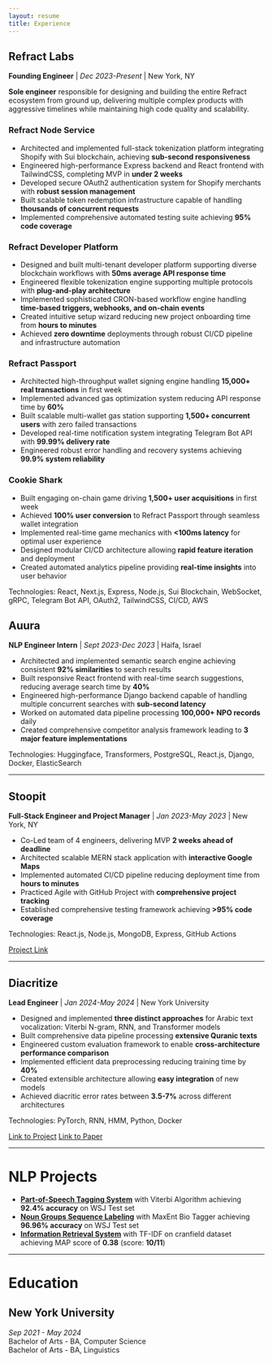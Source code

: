 ```yaml
---
layout: resume
title: Experience
---
```


## Refract Labs

**Founding Engineer** | _Dec 2023-Present_ | New York, NY

**Sole engineer** responsible for designing and building the entire Refract ecosystem from ground up, delivering multiple complex products with aggressive timelines while maintaining high code quality and scalability.

### Refract Node Service

- Architected and implemented full-stack tokenization platform integrating Shopify with Sui blockchain, achieving **sub-second responsiveness**
- Engineered high-performance Express backend and React frontend with TailwindCSS, completing MVP in **under 2 weeks**
- Developed secure OAuth2 authentication system for Shopify merchants with **robust session management**
- Built scalable token redemption infrastructure capable of handling **thousands of concurrent requests**
- Implemented comprehensive automated testing suite achieving **95% code coverage**

### Refract Developer Platform

- Designed and built multi-tenant developer platform supporting diverse blockchain workflows with **50ms average API response time**
- Engineered flexible tokenization engine supporting multiple protocols with **plug-and-play architecture**
- Implemented sophisticated CRON-based workflow engine handling **time-based triggers, webhooks, and on-chain events**
- Created intuitive setup wizard reducing new project onboarding time from **hours to minutes**
- Achieved **zero downtime** deployments through robust CI/CD pipeline and infrastructure automation

### Refract Passport

- Architected high-throughput wallet signing engine handling **15,000+ real transactions** in first week
- Implemented advanced gas optimization system reducing API response time by **60%**
- Built scalable multi-wallet gas station supporting **1,500+ concurrent users** with zero failed transactions
- Developed real-time notification system integrating Telegram Bot API with **99.99% delivery rate**
- Engineered robust error handling and recovery systems achieving **99.9% system reliability**

### Cookie Shark

- Built engaging on-chain game driving **1,500+ user acquisitions** in first week
- Achieved **100% user conversion** to Refract Passport through seamless wallet integration
- Implemented real-time game mechanics with **<100ms latency** for optimal user experience
- Designed modular CI/CD architecture allowing **rapid feature iteration** and deployment
- Created automated analytics pipeline providing **real-time insights** into user behavior

Technologies: React, Next.js, Express, Node.js, Sui Blockchain, WebSocket, gRPC, Telegram Bot API, OAuth2, TailwindCSS, CI/CD, AWS

## Auura

**NLP Engineer Intern** | _Sept 2023-Dec 2023_ | Haifa, Israel

- Architected and implemented semantic search engine achieving consistent **92% similarities** to search results
- Built responsive React frontend with real-time search suggestions, reducing average search time by **40%**
- Engineered high-performance Django backend capable of handling multiple concurrent searches with **sub-second latency**
- Worked on automated data pipeline processing **100,000+ NPO records** daily
- Created comprehensive competitor analysis framework leading to **3 major feature implementations**

Technologies: Huggingface, Transformers, PostgreSQL, React.js, Django, Docker, ElasticSearch

---

## Stoopit

**Full-Stack Engineer and Project Manager** | _Jan 2023-May 2023_ | New York, NY

- Co-Led team of 4 engineers, delivering MVP **2 weeks ahead of deadline**
- Architected scalable MERN stack application with **interactive Google Maps**
- Implemented automated CI/CD pipeline reducing deployment time from **hours to minutes**
- Practiced Agile with GitHub Project with **comprehensive project tracking**
- Established comprehensive testing framework achieving **>95% code coverage**

Technologies: React.js, Node.js, MongoDB, Express, GitHub Actions

[Project Link](https://github.com/agiledev-students-spring2023/final-project-stoopit-project)

---

## Diacritize

**Lead Engineer** | _Jan 2024-May 2024_ | New York University

- Designed and implemented **three distinct approaches** for Arabic text vocalization: Viterbi N-gram, RNN, and Transformer models
- Built comprehensive data pipeline processing **extensive Quranic texts**
- Engineered custom evaluation framework to enable **cross-architecture performance comparison**
- Implemented efficient data preprocessing reducing training time by **40%**
- Created extensible architecture allowing **easy integration** of new models
- Achieved diacritic error rates between **3.5-7%** across different architectures

Technologies: PyTorch, RNN, HMM, Python, Docker

[Link to Project](https://github.com/UsaidMalik/Diacritize)
[Link to Paper](/images/Diacritize.pdf)

---

# NLP Projects

- [**Part-of-Speech Tagging System**](https://github.com/szcharlesji/viterbi-pos-tagger) with Viterbi Algorithm achieving **92.4% accuracy** on WSJ Test set
- [**Noun Groups Sequence Labeling**](https://github.com/szcharlesji/maxent-bio-tagger) with MaxEnt Bio Tagger achieving **96.96% accuracy** on WSJ Test set
- [**Information Retrieval System**](https://github.com/szcharlesji/cranfield-tfidf) with TF-IDF on cranfield dataset achieving MAP score of **0.38** (score: **10/11**)

---

# Education

## New York University

_Sep 2021 - May 2024_  
Bachelor of Arts - BA, Computer Science  
Bachelor of Arts - BA, Linguistics
